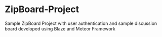 # ZipBoard-Project
Sample ZipBoard Project with user authentication and sample discussion board developed using Blaze and Meteor Framework
